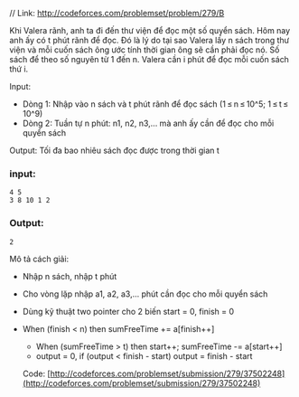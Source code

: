 // Link: http://codeforces.com/problemset/problem/279/B

Khi Valera rãnh, anh ta đi đến thư viện để đọc một số quyển sách. Hôm nay anh ấy có t phút rãnh để đọc. Đó là lý do tại sao Valera lấy n sách trong thư viện và mỗi cuốn sách ông ước tính thời gian ông sẽ cần phải đọc nó. Số sách để theo số nguyên từ 1 đến n. Valera cần i phút để đọc mỗi cuốn sách thứ i.


Input:
+ Dòng 1: Nhập vào n sách và t phút rãnh để đọc sách (1 ≤ n ≤ 10^5; 1 ≤ t ≤ 10^9)
+ Dòng 2: Tuần tự n phút: n1, n2, n3,...  mà anh ấy cần để đọc cho mỗi quyển sách

Output: Tối đa bao nhiêu sách đọc được trong thời gian t

### input:
```
4 5
3 8 10 1 2
```
### Output:
```
2
```

Mô tả cách giải:
+ Nhập n sách, nhập t phút
+ Cho vòng lặp nhập a1, a2, a3,... phút cần đọc cho mỗi quyển sách
+ Dùng kỹ thuật two pointer cho 2 biến start = 0, finish = 0
+ When (finish < n) then sumFreeTime += a[finish++]
  + When (sumFreeTime > t) then start++; sumFreeTime -= a[start++]
  + output = 0, if (output < finish - start) output = finish - start
  
  Code: [http://codeforces.com/problemset/submission/279/37502248](http://codeforces.com/problemset/submission/279/37502248)
